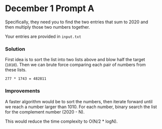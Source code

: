 # December 1 Prompt A

Specifically, they need you to find the two entries that sum to 2020 and then multiply those two numbers together.

Your entries are provided in `input.txt`

### Solution

First idea is to sort the list into two lists above and blow half the target (`1010`). Then we can brute force comparing each pair of numbers from these lists.

`277 * 1743 = 482811`

### Improvements

A faster algorithm would be to sort the numbers, then iterate forward until we reach a number larger than 1010. For each number, binary search the list for the complement number (2020 - N).

This would reduce the time complexity to O(N/2 \* logN).
